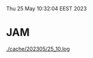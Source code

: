 Thu 25 May 10:32:04 EEST 2023
# JAM
<a href='./cache/202305/25_10.log'>./cache/202305/25_10.log</a>
